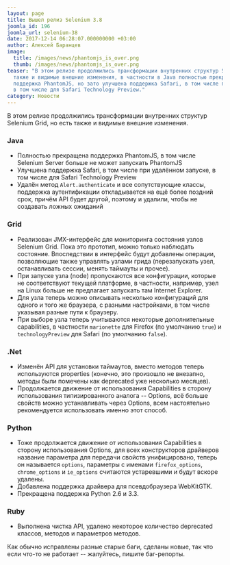 ```yaml
---
layout: page
title: Вышел релиз Selenium 3.8
joomla_id: 196
joomla_url: selenium-38
date: 2017-12-14 06:28:07.000000000 +03:00
author: Алексей Баранцев
image:
  title: /images/news/phantomjs_is_over.png
  thumb: /images/news/phantomjs_is_over.png
teaser: "В этом релизе продолжились трансформации внутренних структур Selenium Grid, но есть
  также и видимые внешние изменения, в частности в Java полностью прекращена
  поддержка PhantomJS, но зато улучшена поддержка Safari, в том числе при удалённом запуске,
  в том числе для Safari Technology Preview."
category: Новости
---
```

В этом релизе продолжились трансформации внутренних структур Selenium Grid, но есть также и видимые внешние изменения.

### Java

* Полностью прекращена поддержка PhantomJS, в том числе Selenium Server больше не может запускать PhantomJS
* Улучшена поддержка Safari, в том числе при удалённом запуске, в том числе для Safari Technology Preview
* Удалён метод `Alert.authenticate` и все сопутствующие классы, поддержка аутентификации откладывается на ещё более поздний срок, причём API будет другой, поэтому и удалили, чтобы не создавать ложных ожиданий

### Grid

* Реализован JMX-интерфейс для мониторинга состояния узлов Selenium Grid. Пока это прототип, можно только наблюдать состояние. Впоследствии в интерфейс будут добавлены операции, позволяющие также управлять узлами грида (перезапускать узел, останавливать сессии, менять таймауты и прочее).
* При запуске узла (node) пропускаются все конфигурации, которые не соответствуют текущей платформе, в частности, например, узел на Linux больше не предлагает запускать там Internet Explorer.
* Для узла теперь можно описывать несколько конфигураций для одного и того же браузера, с разными настройками, в том числе указывая разные пути к браузеру.
* При выборе узла теперь учитываются некоторые дополнительные capabilities, в частности `marionette` для Firefox (по умолчанию `true`) и `technologyPreview` для Safari (по умолчанию `false`).

### .Net

* Изменён API для установки таймаутов, вместо методов теперь используются properties (конечно, это произошло не внезапно, методы были помечены как deprecated уже несколько месяцев).
* Продолжается движение от использования Capabilities в сторону использования типизированного аналога -- Options, всё больше свойств можно устанавливать через Options, всем настоятельно рекомендуется использовать именно этот способ.

### Python

* Тоже продолжается движение от использования Capabilities в сторону использования Options, для всех конструкторов драйверов название параметра для передачи свойств унифицировано, теперь он называется `options`, параметры с именами `firefox_options`, `chrome_options` и `ie_options` считаются устаревшими и будут вскоре удалены.
* Добавлена поддержка драйвера для псевдобраузера WebKitGTK.
* Прекращена поддержка Python 2.6 и 3.3.

### Ruby

* Выполнена чистка API, удалено некоторое количество deprecated классов, методов и параметров методов.

Как обычно исправлены разные старые баги, сделаны новые, так что если что-то не работает -- жалуйтесь, пишите баг-репорты.
